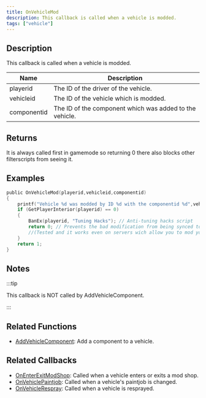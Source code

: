 ```yaml
---
title: OnVehicleMod
description: This callback is called when a vehicle is modded.
tags: ["vehicle"]
---
```


## Description

This callback is called when a vehicle is modded.

| Name        | Description                                             |
| ----------- | ------------------------------------------------------- |
| playerid    | The ID of the driver of the vehicle.                    |
| vehicleid   | The ID of the vehicle which is modded.                  |
| componentid | The ID of the component which was added to the vehicle. |

## Returns

It is always called first in gamemode so returning 0 there also blocks other filterscripts from seeing it.

## Examples

```c
public OnVehicleMod(playerid,vehicleid,componentid)
{
    printf("Vehicle %d was modded by ID %d with the componentid %d",vehicleid, playerid,componentid);
    if (GetPlayerInterior(playerid) == 0)
    {
        BanEx(playerid, "Tuning Hacks"); // Anti-tuning hacks script
        return 0; // Prevents the bad modification from being synced to other players
        //(Tested and it works even on servers wich allow you to mod your vehicle using commands, menus, dialogs, etc..
    }
    return 1;
}
```

## Notes

:::tip

This callback is NOT called by AddVehicleComponent.

:::

## Related Functions

- [AddVehicleComponent](../functions/AddVehicleComponent): Add a component to a vehicle.


## Related Callbacks

- [OnEnterExitModShop](OnEnterExitModShop): Called when a vehicle enters or exits a mod shop.
- [OnVehiclePaintjob](OnVehiclePaintjob): Called when a vehicle's paintjob is changed.
- [OnVehicleRespray](OnVehicleRespray): Called when a vehicle is resprayed.
